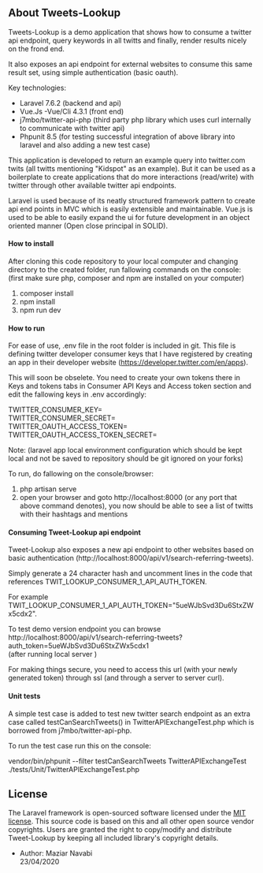 ## About Tweets-Lookup

Tweets-Lookup is a demo application that shows how to consume a twitter api endpoint, query keywords in all twitts and finally, render results nicely on the frond end.  

It also exposes an api endpoint for external websites to consume this same result set, using simple authentication (basic oauth).

Key technologies:

- Laravel 7.6.2 (backend and api)
- Vue.Js -Vue/Cli 4.3.1 (front end)
- j7mbo/twitter-api-php (third party php library which uses curl internally to communicate with twitter api)
- Phpunit 8.5 (for testing successful integration of above library into laravel and also adding a new test case)

This application is developed to return an example query into twitter.com twits (all twitts mentioning "Kidspot" as an example). But it can be used
as a boilerplate to create applications that do more interactions (read/write) with twitter through other available twitter api endpoints.

Laravel is used because of its neatly structured framework pattern to create api end points in MVC which is easily extensible and maintainable.
Vue.js is used to be able to easily expand the ui for future development in an object oriented manner (Open close principal in SOLID).

#### How to install

After cloning this code repository to your local computer and changing directory to the created folder, run fallowing commands on the console:
(first make sure php, composer and npm are installed on your computer)

1. composer install
2. npm install
3. npm run dev


#### How to run
 
For ease of use, .env file in the root folder is included in git.
  This file is defining twitter developer consumer keys that I have registered by creating an app in their developer website (https://developer.twitter.com/en/apps). 

This will soon be obselete. You need to create your own tokens there in Keys and tokens tabs in Consumer API Keys and Access token section and edit the fallowing keys in .env accordingly:

TWITTER_CONSUMER_KEY=  
TWITTER_CONSUMER_SECRET=  
TWITTER_OAUTH_ACCESS_TOKEN=  
TWITTER_OAUTH_ACCESS_TOKEN_SECRET=  

Note: (laravel app local environment configuration which should be kept local and not be saved to repository should be git ignored on your forks)

To run, do fallowing on the console/browser:

1. php artisan serve
2. open your browser and goto http://localhost:8000 (or any port that above command denotes), you now should be able to see a list of twitts with their hashtags and mentions

#### Consuming Tweet-Lookup api endpoint
Tweet-Lookup also exposes a new api endpoint to other websites based on basic authentication
(http://localhost:8000/api/v1/search-referring-tweets).

Simply generate a 24 character hash and uncomment lines in the code that references TWIT_LOOKUP_CONSUMER_1_API_AUTH_TOKEN.

For example TWIT_LOOKUP_CONSUMER_1_API_AUTH_TOKEN="5ueWJbSvd3Du6StxZWx5cdx2".

To test demo version endpoint you can browse  
http://localhost:8000/api/v1/search-referring-tweets?auth_token=5ueWJbSvd3Du6StxZWx5cdx1   
(after running local server )

For making things secure, you need to access this url (with your newly generated token) through ssl (and through a server to server curl).

#### Unit tests

A simple test case is added to test new twitter search endpoint as an extra case called  testCanSearchTweets() in TwitterAPIExchangeTest.php 
which is borrowed from j7mbo/twitter-api-php.

To run the test case run this on the console:

vendor/bin/phpunit --filter testCanSearchTweets TwitterAPIExchangeTest ./tests/Unit/TwitterAPIExchangeTest.php 
 

## License

The Laravel framework is open-sourced software licensed under the [MIT license](https://opensource.org/licenses/MIT).
This source code is based on this and all other open source vendor copyrights. Users are granted the right to copy/modify and distribute Tweet-Lookup
by keeping all included library's copyright details.

- Author:
Maziar Navabi  
23/04/2020


